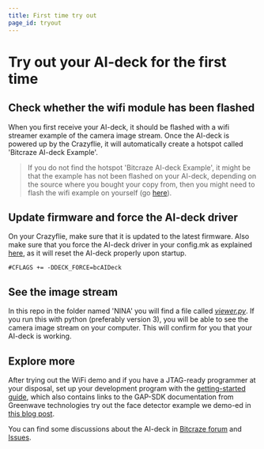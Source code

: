 ```yaml
---
title: First time try out
page_id: tryout
---
```

# Try out your AI-deck for the first time

## Check whether the wifi module has been flashed
When you first receive your AI-deck, it should be flashed with a wifi streamer example of the camera image stream. Once the AI-deck is powered up by the Crazyflie, it will automatically create a hotspot called 'Bitcraze AI-deck Example'.

> If you do not find the hotspot 'Bitcraze AI-deck Example', it might be that the example has not been flashed on your AI-deck, depending on the source where you bought your copy from, then you might need to flash the wifi example on yourself (go [here](/docs/test-functions/wifi-streamer.md)).

## Update firmware and force the AI-deck driver
On your Crazyflie, make sure that it is updated to the latest firmware. Also make sure that you force the AI-deck driver in your config.mk as explained [here](https://www.bitcraze.io/documentation/repository/crazyflie-firmware/master/development/howto/#enabling-the-driver
), as it will reset the AI-deck properly upon startup.

```
#CFLAGS += -DDECK_FORCE=bcAIDeck
```

## See the image stream
In this repo in the folder named 'NINA' you will find a file called *[viewer.py](https://github.com/bitcraze/AIdeck_examples/blob/master/NINA/viewer.py)*. If you run this with python (preferably version 3), you will be able to see the camera image stream on your computer. This will confirm for you that your AI-deck is working.

## Explore more
After trying out the WiFi demo and if you have a JTAG-ready programmer at your disposal, set up your development program with the [getting-started guide](getting-started.md), which also contains links to the GAP-SDK documentation from Greenwave technologies try out the face detector example we demo-ed in [this blog post](https://www.bitcraze.io/2020/05/latest-update-on-the-ai-deck/).

You can find some discussions about the AI-deck in [Bitcraze forum](https://forum.bitcraze.io/viewforum.php?f=21) and [Issues](https://github.com/bitcraze/AIdeck_examples/issues).
